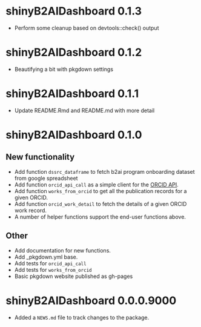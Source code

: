 # shinyB2AIDashboard 0.1.3

* Perform some cleanup based on devtools::check() output

# shinyB2AIDashboard 0.1.2

* Beautifying a bit with pkgdown settings

# shinyB2AIDashboard 0.1.1

* Update README.Rmd and README.md with more detail

# shinyB2AIDashboard 0.1.0

## New functionality

* Add function `dssrc_dataframe` to fetch b2ai program onboarding dataset
  from google spreadsheet
* Add function `orcid_api_call` as a simple client for the 
  [ORCID API](https://pub.orcid.org/v3.0/#/Development_Public_API_v3.0).
* Add function `works_from_orcid` to get all the publication 
  records for a given ORCID.
* Add function `orcid_work_detail` to fetch the details of a given
  ORCID work record. 
* A number of helper functions support the end-user functions above.

## Other

* Add documentation for new functions.
* Add _pkgdown.yml base.
* Add tests for `orcid_api_call`
* Add tests for `works_from_orcid`
* Basic pkgdown website published as gh-pages

# shinyB2AIDashboard 0.0.0.9000

* Added a `NEWS.md` file to track changes to the package.
